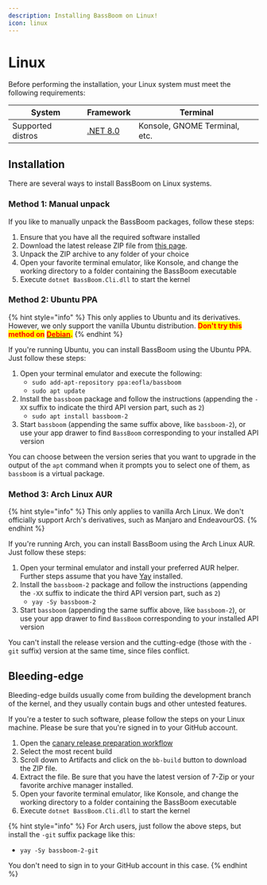 ```yaml
---
description: Installing BassBoom on Linux!
icon: linux
---
```


# Linux

Before performing the installation, your Linux system must meet the following requirements:

| System            | Framework                                                          | Terminal                      |
| ----------------- | ------------------------------------------------------------------ | ----------------------------- |
| Supported distros | [.NET 8.0](https://dotnet.microsoft.com/en-us/download/dotnet/8.0) | Konsole, GNOME Terminal, etc. |

## Installation

There are several ways to install BassBoom on Linux systems.

### Method 1: Manual unpack

If you like to manually unpack the BassBoom packages, follow these steps:

1. Ensure that you have all the required software installed
2. Download the latest release ZIP file from [this page](https://github.com/Aptivi/BassBoom/releases).
3. Unpack the ZIP archive to any folder of your choice
4. Open your favorite terminal emulator, like Konsole, and change the working directory to a folder containing the BassBoom executable
5. Execute `dotnet BassBoom.Cli.dll` to start the kernel

### Method 2: Ubuntu PPA

{% hint style="info" %}
This only applies to Ubuntu and its derivatives. However, we only support the vanilla Ubuntu distribution. <mark style="color:red;">**Don't try this method on**</mark> [<mark style="color:red;">**Debian**</mark>](https://wiki.debian.org/DontBreakDebian#Don.27t_make_a_FrankenDebian)<mark style="color:red;">**.**</mark>
{% endhint %}

If you're running Ubuntu, you can install BassBoom using the Ubuntu PPA. Just follow these steps:

1. Open your terminal emulator and execute the following:
   * `sudo add-apt-repository ppa:eofla/bassboom`
   * `sudo apt update`
2. Install the `bassboom` package and follow the instructions (appending the `-XX` suffix to indicate the third API version part, such as `2`)
   * `sudo apt install bassboom-2`
3. Start `bassboom` (appending the same suffix above, like `bassboom-2`), or use your app drawer to find `BassBoom` corresponding to your installed API version

You can choose between the version series that you want to upgrade in the output of the `apt` command when it prompts you to select one of them, as `bassboom` is a virtual package.

### Method 3: Arch Linux AUR

{% hint style="info" %}
This only applies to vanilla Arch Linux. We don't officially support Arch's derivatives, such as Manjaro and EndeavourOS.
{% endhint %}

If you're running Arch, you can install BassBoom using the Arch Linux AUR. Just follow these steps:

1. Open your terminal emulator and install your preferred AUR helper. Further steps assume that you have [Yay](https://github.com/Jguer/yay) installed.
2. Install the `bassboom-2` package and follow the instructions (appending the `-XX` suffix to indicate the third API version part, such as `2`)
   * `yay -Sy bassboom-2`
3. Start `bassboom` (appending the same suffix above, like `bassboom-2`), or use your app drawer to find `BassBoom` corresponding to your installed API version

You can't install the release version and the cutting-edge (those with the `-git` suffix) version at the same time, since files conflict.

## Bleeding-edge

Bleeding-edge builds usually come from building the development branch of the kernel, and they usually contain bugs and other untested features.

If you're a tester to such software, please follow the steps on your Linux machine. Please be sure that you're signed in to your GitHub account.

1. Open the [canary release preparation workflow](https://github.com/Aptivi/BassBoom/actions/workflows/release-canary.yml)
2. Select the most recent build
3. Scroll down to Artifacts and click on the `bb-build` button to download the ZIP file.
4. Extract the file. Be sure that you have the latest version of 7-Zip or your favorite archive manager installed.
5. Open your favorite terminal emulator, like Konsole, and change the working directory to a folder containing the BassBoom executable
6. Execute `dotnet BassBoom.Cli.dll` to start the kernel

{% hint style="info" %}
For Arch users, just follow the above steps, but install the `-git` suffix package like this:

* `yay -Sy bassboom-2-git`

You don't need to sign in to your GitHub account in this case.
{% endhint %}
